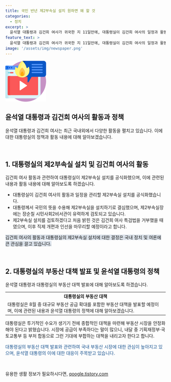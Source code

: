 ```yaml
---
title: 국민 반년 제2부속실 설치 원하면 왜 할 것
categories:
  - 정치
excerpt: >
  윤석열 대통령과 김건희 여사가 귀국한 지 11일만에, 대통령실이 김건희 여사의 일정과 활동을 관리할 제2부속실 설치를 공식화했다. 대통령께서 국민의 요구를 수용해 제2부속실을 설치하기로 최종 결심했고, 장순칠 시민사회2비서관이 제2부속실장으로 유력한 후보로 거론되고 있다. 또한, 대규모 부동산 공급 확대를 포함한 부동산 대책이 8월 중 발표될 예정이며, 투기적인 수요가 생기기 전에 부동산 시장을 안정화하기 위한 계획이 진행 중이다.
feature_text: >
  윤석열 대통령과 김건희 여사가 귀국한 지 11일만에, 대통령실이 김건희 여사의 일정과 활동을 관리할 제2부속실 설치를 공식화했다. 대통령께서 국민의 요구를 수용해 제2부속실을 설치하기로 최종 결심했고, 장순칠 시민사회2비서관이 제2부속실장으로 유력한 후보로 거론되고 있다. 또한, 대규모 부동산 공급 확대를 포함한 부동산 대책이 8월 중 발표될 예정이며, 투기적인 수요가 생기기 전에 부동산 시장을 안정화하기 위한 계획이 진행 중이다.
image: '/assets/img/newspaper.png'
---
```


<p><img src="/assets/img/news.png" alt="rentncar 속보" /></p>

<h2 data-ke-size="size26">윤석열 대통령과 김건희 여사의 활동과 정책</h2>

<p>윤석열 대통령과 김건희 여사는 최근 국내외에서 다양한 활동을 펼치고 있습니다. 이에 대한 대통령실의 정책과 활동 내용에 대해 알아보겠습니다.</p>

<p data-ke-size="size16">&nbsp;</p>

<h2 data-ke-size="size24">1. 대통령실의 제2부속실 설치 및 김건희 여사의 활동</h2>

<p>김건희 여사 활동과 관련하여 대통령실이 제2부속실 설치를 공식화했으며, 이에 관련된 내용과 활동 내용에 대해 알아보도록 하겠습니다.</p>

<ul>
  <li>대통령실이 김건희 여사의 활동과 일정을 관리할 제2부속실 설치를 공식화했습니다.</li>
  <li>대통령께서 국민의 뜻을 수용해 제2부속실을 설치하기로 결심했으며, 제2부속실장에는 장순칠 시민사회2비서관이 유력하게 검토되고 있습니다.</li>
  <li>제2부속실 설치를 검토하겠다고 처음 밝힌 것은 김건희 여사 특검법을 거부했을 때였으며, 이후 직제 개편과 인선을 마무리할 예정이라고 합니다.</li>
</ul>

<p><span style="background-color: #21538527;">김건희 여사의 활동과 대통령실의 제2부속실 설치에 대한 결정은 국내 정치 및 여론에 큰 관심을 끌고 있습니다.</span></p>

<p data-ke-size="size16">&nbsp;</p>

<h2 data-ke-size="size24">2. 대통령실의 부동산 대책 발표 및 윤석열 대통령의 정책</h2>

<p>윤석열 대통령과 대통령실의 부동산 대책 발표에 대해 알아보도록 하겠습니다.</p>

<table>
  <tr>
    <td style="text-align: center; height: 17px;"><b>대통령실의 부동산 대책</b></td>
  </tr>
  <tr>
    <td>대통령실은 8월 중 대규모 부동산 공급 확대를 포함한 부동산 대책을 발표할 예정이며, 이에 관련된 내용과 윤석열 대통령의 정책에 대해 알아보겠습니다.</td>
  </tr>
</table>

<p>대통령실은 투기적인 수요가 생기기 전에 종합적인 대책을 마련해 부동산 시장을 안정화해야 된다고 밝혔습니다. 시장에 공급이 부족하다는 말이 많으니, 내달 중 기획재정부·국토교통부 등 부처 합동으로 그런 기대에 부합하는 대책을 내리고자 한다고 합니다.</p>

<p><span style="color: #1a5490;">대통령실의 부동산 대책 발표와 관련하여 국내 부동산 시장에 대한 관심이 높아지고 있으며, 윤석열 대통령의 이에 대한 대응이 주목받고 있습니다.</span></p>

<p data-ke-size="size16">&nbsp;</p>
유용한 생활 정보가 필요하시다면, <a href="https://qoogle.tistory.com" rel="dofollow">qoogle.tistory.com</a>


